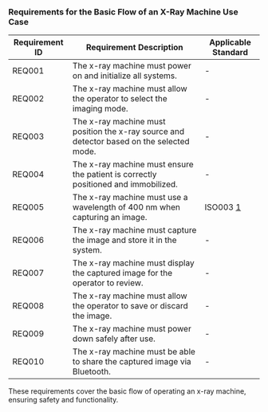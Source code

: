 ### Requirements for the Basic Flow of an X-Ray Machine Use Case

| Requirement ID | Requirement Description | Applicable Standard |
|----------------|--------------------------|---------------------|
| REQ001         | The x-ray machine must power on and initialize all systems. | - |
| REQ002         | The x-ray machine must allow the operator to select the imaging mode. | - |
| REQ003         | The x-ray machine must position the x-ray source and detector based on the selected mode. | - |
| REQ004         | The x-ray machine must ensure the patient is correctly positioned and immobilized. | - |
| REQ005         | The x-ray machine must use a wavelength of 400 nm when capturing an image. | ISO003 [1] |
| REQ006         | The x-ray machine must capture the image and store it in the system. | - |
| REQ007         | The x-ray machine must display the captured image for the operator to review. | - |
| REQ008         | The x-ray machine must allow the operator to save or discard the image. | - |
| REQ009         | The x-ray machine must power down safely after use. | - |
| REQ010         | The x-ray machine must be able to share the captured image via Bluetooth. | - |

These requirements cover the basic flow of operating an x-ray machine, ensuring safety and functionality.

[1]: cite:1 "Citation-1"